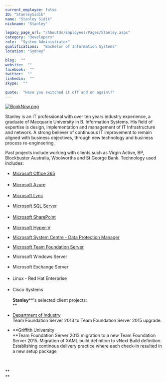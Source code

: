 ```yaml
---
current_employee: false
ID: "StanleySidik"
name: "Stanley Sidik"
nickname: "Stanley"

legacy_page_url: "/AboutUs/Employees/Pages/Stanley.aspx"
category: "Developers"
role:  "System Administrator"
qualifications:  "Bachelor of Information Systems"
location: "Sydney"

blog:  ""
website:  ""
facebook:  ""
twitter:  ""
linkedin:  ""
skype:  ""

quote:  "Have you switched it off and on again\?"
---
```


​​​​[![BookNow.png](/Images/Bio/BookNow.png)](http://veethere.com/With/StanleySidik)​​​​​<span style="line-height:18px;">​​  
</span> 

​​​​​​​​Stanley is an IT professional with over ten years industry experience, a graduate of Macquarie University in B. Information Systems. His field of expertise is design, implementation and management of IT Infrastructure and network. A strong believer of continuous IT improvement to remain aligned with business objectives, through new technology and business process re-engineering. 

Past projects include working with clients such as Virgin Active, BP, Blockbuster Australia, Woolworths and St George Bank. Technology used includes:

*   <span style="line-height:1.6;">​[Microsoft Office 365](http://www.ssw.com.au/ssw/Consulting/Office365.aspx)</span>
*   <span style="line-height:1.6;">[Microsoft Azure](http://www.ssw.com.au/ssw/Consulting/Azure.aspx)</span>
*   [Microsoft Lync​](http://www.ssw.com.au/ssw/Consulting/Lync.aspx)
*   <span style="line-height:1.6;">​</span><span style="line-height:1.6;">[Microsoft SQL Server](http://www.ssw.com.au/ssw/Consulting/DatabaseDevelopment.aspx)</span>
*   <span style="line-height:1.6;">[Microsoft SharePoint](http://www.ssw.com.au/ssw/Consulting/SharePoint.aspx)</span>
*   [Microsoft Hyper-V​](http://www.ssw.com.au/ssw/Consulting/HyperV.aspx)​​​  

*   [Microsoft System Centre - Data Protection Manager](http://www.ssw.com.au/ssw/Consulting/Data-Protection-Manager.aspx)  

*   [Microsoft Team Foundation Server​](https://www.ssw.com.au/ssw/Consulting/alm-tfs.aspx)  

*   Microsoft Windows Server
*   <span style="line-height:1.6;">Microsoft Exchange Server</span>
*   <span style="line-height:1.6;">Linux - Red Hat Enterprise</span>
*   <span style="line-height:1.6;">Cisco Systems</span><div>​**Stanley****'s selected client projects:​  
**​

*   [Department of Industry​](http://www.industry.nsw.gov.au/)   
Team Foundation Server ​2013 to Team Foundation Server 2015 upgrade.​​
*   **Griffith University  
**Team Foundation Server 2013 migration to a new Team Foundation Server 2015.​ Migration of XAML build definition to vNext Build definition​.​​ Establishing continous delivery practice ​where each check-in resulted in a new setup package  
​  
​  

**  
**</div>

<span style="line-height:1.6;"></span>